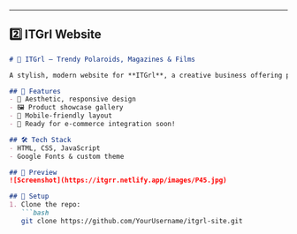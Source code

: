 
---

## **2️⃣ ITGrl Website**
```markdown
# 💖 ITGrl – Trendy Polaroids, Magazines & Films

A stylish, modern website for **ITGrl**, a creative business offering polaroid prints, magazines, and films.

## 🌟 Features
- 🎨 Aesthetic, responsive design
- 🖼 Product showcase gallery
- 📱 Mobile-friendly layout
- 🛒 Ready for e-commerce integration soon!

## 🛠 Tech Stack
- HTML, CSS, JavaScript
- Google Fonts & custom theme

## 📸 Preview
![Screenshot](https://itgrr.netlify.app/images/P45.jpg)

## 🚀 Setup
1. Clone the repo:  
   ```bash
   git clone https://github.com/YourUsername/itgrl-site.git
